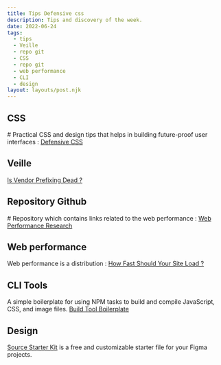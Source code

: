 ```yaml
---
title: Tips Defensive css
description: Tips and discovery of the week.
date: 2022-06-24
tags:
  - tips
  - Veille
  - repo git
  - CSS
  - repo git
  - web performance
  - CLI
  - design
layout: layouts/post.njk
---
```


## CSS

\# Practical CSS and design tips that helps in building future-proof user interfaces :
[Defensive CSS](https://defensivecss.dev/)

## Veille

[Is Vendor Prefixing Dead ?](https://css-tricks.com/is-vendor-prefixing-dead/)

## Repository Github

\# Repository which contains links related to the web performance :
[Web Performance Research](https://github.com/imteekay/web-performance-research)

## Web performance

Web performance is a distribution :
[How Fast Should Your Site Load ?](https://medium.com/firebase-developers/how-fast-should-your-site-load-cfb14be48e8b)

## CLI Tools

A simple boilerplate for using NPM tasks to build and compile JavaScript, CSS, and image files. [Build Tool Boilerplate](https://github.com/cferdinandi/build-tool-boilerplate)

## Design

[Source Starter Kit](https://www.figma.com/community/file/1121465690423787489) is a free and customizable starter file for your Figma projects.